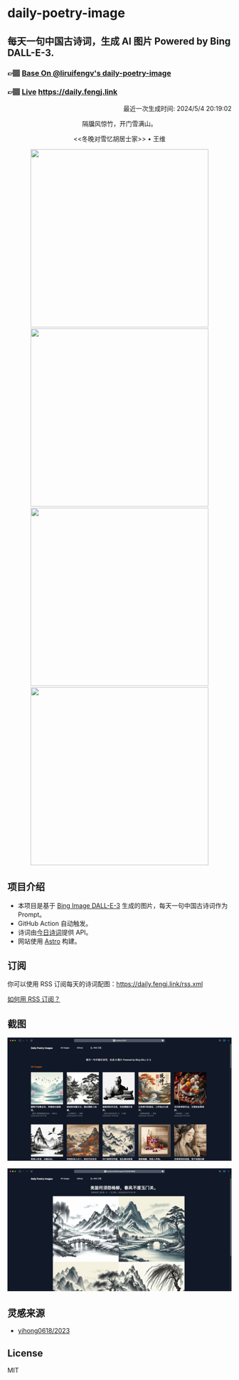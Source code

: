 
# daily-poetry-image

## 每天一句中国古诗词，生成 AI 图片 Powered by Bing DALL-E-3.

### 👉🏽 [Base On @liruifengv's daily-poetry-image](https://github.com/liruifengv/daily-poetry-image)

### 👉🏽 [Live](https://daily.fengj.link) https://daily.fengj.link

<p align="right">
  最近一次生成时间: 2024/5/4 20:19:02
</p>
<p align="center">
隔牖风惊竹，开门雪满山。
</p>
<p align="center">
<<冬晚对雪忆胡居士家>> • 王维
</p>
<p align="center">
<img src="https://tse2.mm.bing.net/th/id/OIG1.5pXvtAUZSiWQspQ3kjQ5" height="400" width="400" />
<img src="https://tse2.mm.bing.net/th/id/OIG1.8NMhmLnmor3x68oYCfoB" height="400" width="400" />
<img src="https://tse1.mm.bing.net/th/id/OIG1.iCyUMexnUnGUgNPI4FED" height="400" width="400" />
<img src="https://tse1.mm.bing.net/th/id/OIG1._N1t0HE6Ifegik0bXm2E" height="400" width="400" />
</p>

## 项目介绍

-   本项目是基于 [Bing Image DALL-E-3](https://www.bing.com/images/create) 生成的图片，每天一句中国古诗词作为 Prompt。
-   GitHub Action 自动触发。
-   诗词由[今日诗词](https://www.jinrishici.com/)提供 API。
-   网站使用 [Astro](https://astro.build) 构建。

## 订阅

你可以使用 RSS 订阅每天的诗词配图：https://daily.fengj.link/rss.xml

[如何用 RSS 订阅？](https://zhuanlan.zhihu.com/p/55026716)

## 截图

![图片列表](./screenshots/Snipaste_2023-12-28_21-00-26.png)

![图片详情](./screenshots/Snipaste_2023-12-28_21-00-53.png)

## 灵感来源

-   [yihong0618/2023](https://github.com/yihong0618/2023)

## License

MIT
